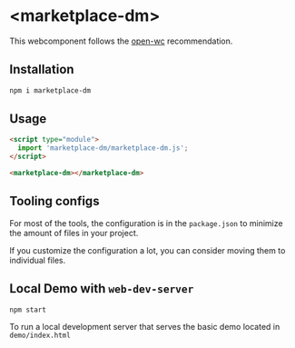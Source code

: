 # \<marketplace-dm>

This webcomponent follows the [open-wc](https://github.com/open-wc/open-wc) recommendation.

## Installation

```bash
npm i marketplace-dm
```

## Usage

```html
<script type="module">
  import 'marketplace-dm/marketplace-dm.js';
</script>

<marketplace-dm></marketplace-dm>
```



## Tooling configs

For most of the tools, the configuration is in the `package.json` to minimize the amount of files in your project.

If you customize the configuration a lot, you can consider moving them to individual files.

## Local Demo with `web-dev-server`

```bash
npm start
```

To run a local development server that serves the basic demo located in `demo/index.html`
